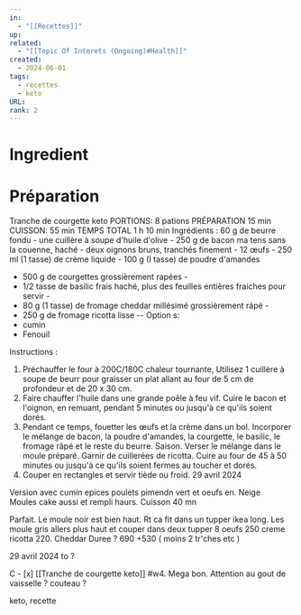 ```yaml
---
in:
  - "[[Recettes]]"
up: 
related:
  - "[[Topic Of Interets (Ongoing)#Health]]"
created:
  - 2024-06-01
tags:
  - recettes
  - keto
URL: 
rank: 2
---
```

# Ingredient


# Préparation


Tranche de courgette keto
PORTIONS: 8 pations PRÉPARATION 15 min CUISSON: 55 min TEMPS TOTAL 1 h 10 min
Ingrédients :
60 g de beurre fondu - 
une cuillère à soupe d'huile d'olive - 
250 g de bacon ma tens sans la couenne, haché - 
deux oignons bruns, tranchés finement - 
12 œufs - 
250 ml (1 tasse) de crème liquide - 
100 g (I tasse) de poudre d'amandes 
- 500 g de courgettes grossièrement rapées - 
- 1/2 tasse de basilic frais haché, plus des feuilles entières fraiches pour servir - 
- 80 g (1 tasse) de fromage cheddar millésimé grossièrement rápé - 
- 250 g de fromage ricotta lisse
--
Option s: 
- cumin
- Fenouil

Instructions :
1. Préchauffer le four à 200C/180C chaleur tournante, Utilisez 1 cuillère à soupe de beurr pour graisser un plat allant au four de 5 cm de profondeur et de 20 x 30 cm.
2. Faire chauffer l'huile dans une grande poêle à feu vif. Cuire le bacon et l'oignon, en remuant, pendant 5 minutes ou jusqu'à ce qu'ils soient dorés.
3. Pendant ce temps, fouetter les œufs et la crème dans un bol. Incorporer le mélange de bacon, la poudre d'amandes, la courgette, le basilic, le fromage râpé et le reste du beurre.
Saison. Verser le mélange dans le moule préparé. Garnir de cuillerées de ricotta. Cuire au four de 45 à 50 minutes ou jusqu'à ce qu'ils soient fermes au toucher et dorés.
4. Couper en rectangles et servir tiède ou froid.
29 avril 2024 

Version avec cumin epices poulets pimendn vert et oeufs en. Neige  
Moules cake aussi et rempli haurs.  Cuisson 40 mn 

Parfait. Le moule noir est bien haut. Rt ca fit dans un tupper ikea long. Les moule gris allers plus haut et couper dans deux tupper 
8 oeufs 250 creme ricotta 220. Cheddar
Duree ? 
690 +530 ( moins 2 tr'ches etc ) 

29 avril 2024 to ?  

C - [x] [[Tranche de courgette keto]] #w4. Mega bon. Attention au gout de vaisselle ? couteau ? 

keto, recette